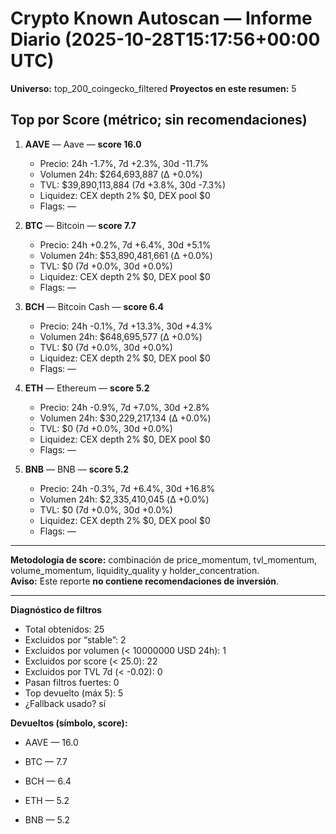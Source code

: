 # Crypto Known Autoscan — Informe Diario (2025-10-28T15:17:56+00:00 UTC)

**Universo:** top_200_coingecko_filtered
**Proyectos en este resumen:** 5

## Top por Score (métrico; sin recomendaciones)

1. **AAVE** — Aave — **score 16.0**
   - Precio: 24h -1.7%, 7d +2.3%, 30d -11.7%
   - Volumen 24h: $264,693,887 (Δ +0.0%)
   - TVL: $39,890,113,884 (7d +3.8%, 30d -7.3%)
   - Liquidez: CEX depth 2% $0, DEX pool $0
   - Flags: —

2. **BTC** — Bitcoin — **score 7.7**
   - Precio: 24h +0.2%, 7d +6.4%, 30d +5.1%
   - Volumen 24h: $53,890,481,661 (Δ +0.0%)
   - TVL: $0 (7d +0.0%, 30d +0.0%)
   - Liquidez: CEX depth 2% $0, DEX pool $0
   - Flags: —

3. **BCH** — Bitcoin Cash — **score 6.4**
   - Precio: 24h -0.1%, 7d +13.3%, 30d +4.3%
   - Volumen 24h: $648,695,577 (Δ +0.0%)
   - TVL: $0 (7d +0.0%, 30d +0.0%)
   - Liquidez: CEX depth 2% $0, DEX pool $0
   - Flags: —

4. **ETH** — Ethereum — **score 5.2**
   - Precio: 24h -0.9%, 7d +7.0%, 30d +2.8%
   - Volumen 24h: $30,229,217,134 (Δ +0.0%)
   - TVL: $0 (7d +0.0%, 30d +0.0%)
   - Liquidez: CEX depth 2% $0, DEX pool $0
   - Flags: —

5. **BNB** — BNB — **score 5.2**
   - Precio: 24h -0.3%, 7d +6.4%, 30d +16.8%
   - Volumen 24h: $2,335,410,045 (Δ +0.0%)
   - TVL: $0 (7d +0.0%, 30d +0.0%)
   - Liquidez: CEX depth 2% $0, DEX pool $0
   - Flags: —


---

**Metodología de score:** combinación de price_momentum, tvl_momentum, volume_momentum, liquidity_quality y holder_concentration.  
**Aviso:** Este reporte **no contiene recomendaciones de inversión**.


---
**Diagnóstico de filtros**

- Total obtenidos: 25
- Excluidos por “stable”: 2
- Excluidos por volumen (< 10000000 USD 24h): 1
- Excluidos por score (< 25.0): 22
- Excluidos por TVL 7d (< -0.02): 0
- Pasan filtros fuertes: 0
- Top devuelto (máx 5): 5
- ¿Fallback usado? sí


**Devueltos (símbolo, score):**

- AAVE — 16.0

- BTC — 7.7

- BCH — 6.4

- ETH — 5.2

- BNB — 5.2


